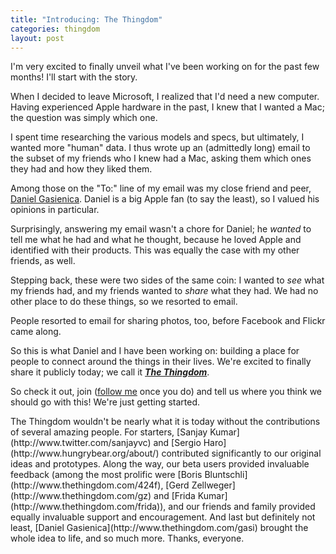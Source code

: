 ```yaml
---
title: "Introducing: The Thingdom"
categories: thingdom
layout: post
---
```


I'm very excited to finally unveil what I've been working on for the past few months! I'll start with the story.

When I decided to leave Microsoft, I realized that I'd need a new computer. Having experienced Apple hardware in the past, I knew that I wanted a Mac; the question was simply which one.

I spent time researching the various models and specs, but ultimately, I wanted more "human" data. I thus wrote up an (admittedly long) email to the subset of my friends who I knew had a Mac, asking them which ones they had and how they liked them.

Among those on the "To:" line of my email was my close friend and peer, [Daniel Gasienica](http://gasi.ch/). Daniel is a big Apple fan (to say the least), so I valued his opinions in particular.

Surprisingly, answering my email wasn't a chore for Daniel; he *wanted* to tell me what he had and what he thought, because he loved Apple and identified with their products. This was equally the case with my other friends, as well.

Stepping back, these were two sides of the same coin: I wanted to *see* what my friends had, and my friends wanted to *share* what they had. We had no other place to do these things, so we resorted to email.

People resorted to email for sharing photos, too, before Facebook and Flickr came along.

So this is what Daniel and I have been working on: building a place for people to connect around the things in their lives. We're excited to finally share it publicly today; we call it ***[The Thingdom](http://www.thethingdom.com/)***.

So check it out, join ([follow me](http://www.thethingdom.com/aseemk) once you do) and tell us where you think we should go with this! We're just getting started.

<aside markdown="1">
The Thingdom wouldn't be nearly what it is today without the contributions of several amazing people. For starters, [Sanjay Kumar](http://www.twitter.com/sanjayvc) and [Sergio Haro](http://www.hungrybear.org/about/) contributed significantly to our original ideas and prototypes. Along the way, our beta users provided invaluable feedback (among the most prolific were [Boris Bluntschli](http://www.thethingdom.com/424f), [Gerd Zellweger](http://www.thethingdom.com/gz) and [Frida Kumar](http://www.thethingdom.com/frida)), and our friends and family provided equally invaluable support and encouragement. And last but definitely not least, [Daniel Gasienica](http://www.thethingdom.com/gasi) brought the whole idea to life, and so much more. Thanks, everyone.
</aside>
